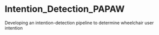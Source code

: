 # Intention_Detection_PAPAW
Developing an intention-detection pipeline to determine wheelchair user intention
